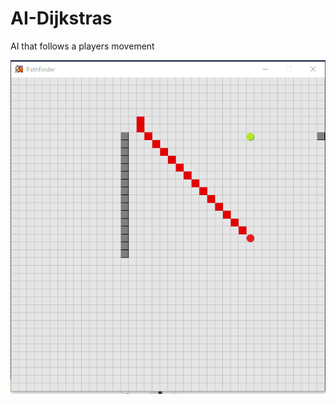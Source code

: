 # AI-Dijkstras
AI that follows a players movement


![alt text](https://github.com/BenjaminJStock/AI-Dijkstras/blob/master/77a98fb377bfcebf3fd11a08799784a8.png "Logo Title Text 1")
